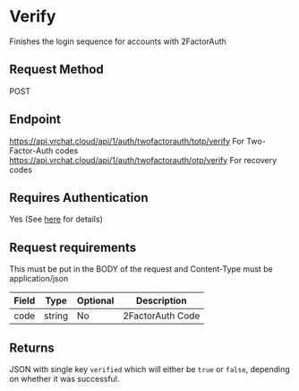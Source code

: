# Verify

Finishes the login sequence for accounts with 2FactorAuth

## Request Method
POST

## Endpoint
https://api.vrchat.cloud/api/1/auth/twofactorauth/totp/verify For Two-Factor-Auth codes
https://api.vrchat.cloud/api/1/auth/twofactorauth/otp/verify For recovery codes

## Requires Authentication
Yes (See [here](/Authorization.md) for details)

## Request requirements

This must be put in the BODY of the request and Content-Type must be application/json

Field | Type | Optional | Description
------|------|----------|------------
code | string | No | 2FactorAuth Code

## Returns

JSON with single key `verified` which will either be `true` or `false`, depending on whether it was successful.
